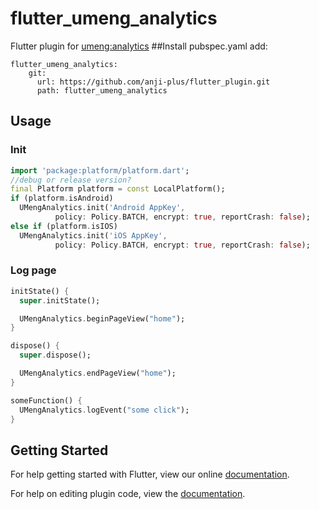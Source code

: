 # flutter_umeng_analytics

Flutter plugin for [umeng:analytics](http://mobile.umeng.com/analytics)
##Install
pubspec.yaml add:

```
flutter_umeng_analytics:
    git:
      url: https://github.com/anji-plus/flutter_plugin.git
      path: flutter_umeng_analytics
```

## Usage

### Init
```dart
import 'package:platform/platform.dart';
//debug or release version?
final Platform platform = const LocalPlatform();
if (platform.isAndroid)
  UMengAnalytics.init('Android AppKey',
          policy: Policy.BATCH, encrypt: true, reportCrash: false);
else if (platform.isIOS)
  UMengAnalytics.init('iOS AppKey',
          policy: Policy.BATCH, encrypt: true, reportCrash: false);
```

### Log page
```dart
initState() {
  super.initState();

  UMengAnalytics.beginPageView("home");
}

dispose() {
  super.dispose();

  UMengAnalytics.endPageView("home");
}

someFunction() {
  UMengAnalytics.logEvent("some click");
}
```

## Getting Started

For help getting started with Flutter, view our online
[documentation](http://flutter.io/).

For help on editing plugin code, view the [documentation](https://flutter.io/platform-plugins/#edit-code).
